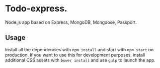 # Todo-express.

Node.js app based on Express, MongoDB, Mongoose, Passport.

## Usage

Install all the dependencies with `npm install` and start with `npm start` on production. 
If you want to use this for development purposes, install additional CSS assets with `bower install` and use `gulp` to launch the app.
